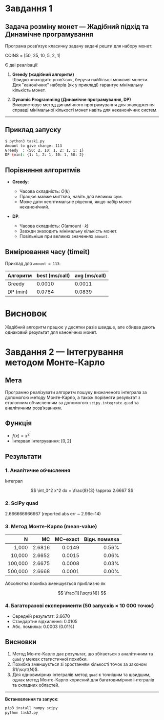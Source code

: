 


# Завдання 1

## Задача розміну монет — Жадібний підхід та Динамічне програмування

Програма розв’язує класичну задачу видачі решти для набору монет:

COINS = [50, 25, 10, 5, 2, 1]

Є дві реалізації:

1. **Greedy (жадібний алгоритм)**  
   Швидко знаходить розв’язок, беручи найбільші можливі монети.  
   Для "канонічних" наборів (як у прикладі) гарантує мінімальну кількість монет.

2. **Dynamic Programming (Динамічне програмування, DP)**  
   Використовує метод динамічного програмування для знаходження справді мінімальної кількості монет навіть для неканонічних систем.

---

## Приклад запуску

```bash
$ python3 task1.py
Amount to give change: 113
Greedy  : {50: 2, 10: 1, 2: 1, 1: 1}
DP (min): {1: 1, 2: 1, 10: 1, 50: 2}
```
## Порівняння алгоритмів

- **Greedy**:
  - Часова складність: $O(k)$
  - Працює майже миттєво, навіть для великих сум.
  - Може дати неоптимальне рішення, якщо набір монет неканонічний.

- **DP**:
  - Часова складність: $O(\text{amount} \cdot k)$
  - Завжди знаходить мінімальну кількість монет.
  - Повільніше при великих значеннях `amount`.

## Вимірювання часу (timeit)

Приклад для `amount = 113`:

| Алгоритм | best (ms/call) | avg (ms/call) |
|----------|----------------|---------------|
| Greedy   | 0.0010         | 0.0011        |
| DP (min) | 0.0784         | 0.0839        |

# Висновок

Жадібний алгоритм працює у десятки разів швидше, але обидва дають однаковий результат для канонічних монет.




# Завдання 2 — Інтегрування методом Монте-Карло

## Мета
Програмно реалізувати алгоритм пошуку визначеного інтеграла за допомогою методу Монте-Карло, 
а також порівняти результат з еталонним обчисленням за допомогою `scipy.integrate.quad` та аналітичним розв’язанням.

## Функція
- $f(x) = x^2$
- Інтервал інтегрування: $[0, 2]$

## Результати

### 1. Аналітичне обчислення
Інтеграл 

$$
\int_0^2 x^2 dx = \frac{8}{3} \approx 2.6667
$$

### 2. SciPy quad
2.666666666667 (reported abs err ~ 2.96e-14)


### 3. Метод Монте-Карло (mean-value)

| N       | MC     | MC−exact | Відн. помилка |
|--------:|-------:|---------:|--------------:|
| 1,000   | 2.6816 | 0.0149   | 0.56%         |
| 10,000  | 2.6652 | 0.0015   | 0.06%         |
| 100,000 | 2.6675 | 0.0008   | 0.03%         |
| 500,000 | 2.6668 | 0.0001   | 0.00%         |


Абсолютна похибка зменшується приблизно як  

$$
\frac{1}{\sqrt{N}}
$$

### 4. Багаторазові експерименти (50 запусків × 10 000 точок)
- Середній результат: 2.6670  
- Стандартне відхилення: 0.0105  
- Абс. помилка: 0.0003 (0.01%)

## Висновки
1. Метод Монте-Карло дає результат, що збігається з аналітичним та `quad` у межах статистичної похибки.  
2. Похибка зменшується зі зростанням кількості точок за законом $1/\sqrt{N}$.  
3. Для одновимірних інтегралів метод `quad` є точнішим та швидшим, однак метод Монте-Карло корисний для багатовимірних інтегралів та складних областей.

---

**Встановлення та запуск:**
```bash
pip3 install numpy scipy
python task2.py
